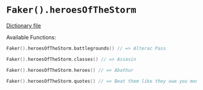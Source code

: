 # `Faker().heroesOfTheStorm`

[Dictionary file](../core/src/main/resources/locales/en/heroes_of_the_storm.yml)

Available Functions:  
```kotlin
Faker().heroesOfTheStorm.battlegrounds() // => Alterac Pass

Faker().heroesOfTheStorm.classes() // => Assasin

Faker().heroesOfTheStorm.heroes() // => Abathur

Faker().heroesOfTheStorm.quotes() // => Beat them like they owe you money!
```
